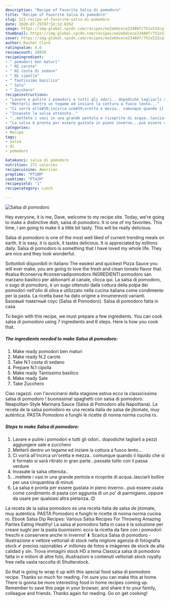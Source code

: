 ```yaml
---
description: "Recipe of Favorite Salsa di pomodoro"
title: "Recipe of Favorite Salsa di pomodoro"
slug: 521-recipe-of-favorite-salsa-di-pomodoro
date: 2020-07-25T07:52:53.635Z
image: https://img-global.cpcdn.com/recipes/ee2e6dcece23488f/751x532cq70/salsa-di-pomodoro-recipe-main-photo.jpg
thumbnail: https://img-global.cpcdn.com/recipes/ee2e6dcece23488f/751x532cq70/salsa-di-pomodoro-recipe-main-photo.jpg
cover: https://img-global.cpcdn.com/recipes/ee2e6dcece23488f/751x532cq70/salsa-di-pomodoro-recipe-main-photo.jpg
author: Rachel Clark
ratingvalue: 4.6
reviewcount: 20850
recipeingredient:
- " pomodori ben maturi"
- " N2 carote"
- " N1 costa di sedano"
- " N1 cipolla"
- " Tantissimo basilico"
- " Sale"
- " Zucchero"
recipeinstructions:
- "Lavare e pulire i pomodori e tutti gli odori.. dopodiché tagliarli a pezzi aggiungere sale e zucchero"
- "Metterli dentro un tegame ed inziare la cottura a fuoco lento..."
- "Ci vorrà all&#39;incirca un&#39;oretta e mezza.. comunque quando il liquido che si è formato si sarà ritirato in gran parte...passate tutto con il passa verdure"
- "Invasate la salsa ottenuta.."
- "..mettete i vasi in una grande pentola e ricoprite di acqua..lasciarli bollire per una cinquantina di minuti"
- "La salsa è pronta per essere gustata in pieno inverno...può essere usata come condimento di pasta con aggiunta di un po&#39; di parmigiano..oppure da usare per qualsiasi altra pietanza..😊"
categories:
- Recipe
tags:
- salsa
- di
- pomodoro

katakunci: salsa di pomodoro 
nutrition: 271 calories
recipecuisine: American
preptime: "PT10M"
cooktime: "PT42M"
recipeyield: "1"
recipecategory: Lunch

---
```



![Salsa di pomodoro](https://img-global.cpcdn.com/recipes/ee2e6dcece23488f/751x532cq70/salsa-di-pomodoro-recipe-main-photo.jpg)

Hey everyone, it is me, Dave, welcome to my recipe site. Today, we're going to make a distinctive dish, salsa di pomodoro. It is one of my favorites. This time, I am going to make it a little bit tasty. This will be really delicious.

Salsa di pomodoro is one of the most well liked of current trending meals on earth. It is easy, it is quick, it tastes delicious. It is appreciated by millions daily. Salsa di pomodoro is something that I have loved my whole life. They are nice and they look wonderful.

Sottotitoli disponibili in italiano The easiest and quickest Pizza Sauce you will ever make, you are going to love the fresh and clean tomato flavor that. #salsa #conserva #conservadipomodoro INGREDIENTI pomodoro san marzano basilico per abbonarti al canale, clicca qui. La salsa di pomodoro, o sugo di pomodoro, è un sugo ottenuto dalla cottura della polpa dei pomodori nell&#39;olio di oliva e utilizzato nella cucina italiana come condimento per la pasta. La ricetta base ha dato origine a innumerevoli varianti. Базовый томатный соус (Salsa di Pomodoro). Salsa di pomodoro fatta in casa


To begin with this recipe, we must prepare a few ingredients. You can cook salsa di pomodoro using 7 ingredients and 6 steps. Here is how you cook that.

<!--inarticleads1-->

##### The ingredients needed to make Salsa di pomodoro:

1. Make ready  pomodori ben maturi
1. Make ready  N.2 carote
1. Take  N.1 costa di sedano
1. Prepare  N.1 cipolla
1. Make ready  Tantissimo basilico
1. Make ready  Sale
1. Take  Zucchero


Ciao ragazzi. con l&#39;avvicinarsi della stagione estiva ecco la classicissima salsa di pomodoro ! buonissima! spaghetti con salsa di pomodoro. Neapolitan-Style Marinara Sauce (Salsa di Pomodoro alla Napolitana). La receta de la salsa pomodoro es una receta italia de salsa de jitomate, muy auténtica. PASTA Pomodoro e funghi le ricette di nonna norma cucina ro. 

<!--inarticleads2-->

##### Steps to make Salsa di pomodoro:

1. Lavare e pulire i pomodori e tutti gli odori.. dopodiché tagliarli a pezzi aggiungere sale e zucchero
1. Metterli dentro un tegame ed inziare la cottura a fuoco lento...
1. Ci vorrà all&#39;incirca un&#39;oretta e mezza.. comunque quando il liquido che si è formato si sarà ritirato in gran parte...passate tutto con il passa verdure
1. Invasate la salsa ottenuta..
1. ..mettete i vasi in una grande pentola e ricoprite di acqua..lasciarli bollire per una cinquantina di minuti
1. La salsa è pronta per essere gustata in pieno inverno...può essere usata come condimento di pasta con aggiunta di un po&#39; di parmigiano..oppure da usare per qualsiasi altra pietanza..😊


La receta de la salsa pomodoro es una receta italia de salsa de jitomate, muy auténtica. PASTA Pomodoro e funghi le ricette di nonna norma cucina ro. Ebook Salsa Dip Recipes: Various Salsa Recipes For Throwing Amazing Parties Eating Healthy! La salsa al pomodoro fatta in casa è la soluzione per creare sughi per la pasta buonissimi: ecco la ricetta da fare con i pomodori freschi e conservere anche in inverno! ⬇ Scarica Salsa di pomodoro - illustrazione e vettore vettoriali di stock nella migliore agenzia di fotografia stock ✔ precios razonables ✔ millones de fotos e imágenes de stock de alta calidad y sin. Trova immagini stock HD a tema Classica salsa di pomodoro fatta in e milioni di altre foto, illustrazioni e contenuti vettoriali stock royalty free nella vasta raccolta di Shutterstock. 

So that is going to wrap it up with this special food salsa di pomodoro recipe. Thanks so much for reading. I'm sure you can make this at home. There is gonna be more interesting food in home recipes coming up. Remember to save this page in your browser, and share it to your family, colleague and friends. Thanks again for reading. Go on get cooking!
